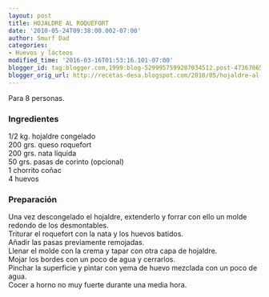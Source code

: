```yaml
---
layout: post
title: HOJALDRE AL ROQUEFORT
date: '2010-05-24T09:38:00.002-07:00'
author: Smurf Dad
categories:
- Huevos y lácteos
modified_time: '2016-03-16T01:53:16.101-07:00'
blogger_id: tag:blogger.com,1999:blog-5299957599287034512.post-4736786567817108763
blogger_orig_url: http://recetas-desa.blogspot.com/2010/05/hojaldre-al-roquefort.html
---
```


Para 8 personas.<br /><h3>Ingredientes</h3>1/2 kg. hojaldre congelado<br />200 grs. queso roquefort<br />200 grs. nata líquida<br />50 grs. pasas de corinto (opcional)<br />1 chorrito coñac<br />4 huevos<br /><h3>Preparación</h3>Una vez descongelado el hojaldre, extenderlo y forrar con ello un molde redondo de los desmontables.<br />Triturar el roquefort con la nata y los huevos batidos.<br />Añadir las pasas previamente remojadas.<br />Llenar el molde con la crema y tapar con otra capa de hojaldre.<br />Mojar los bordes con un poco de agua y cerrarlos.<br />Pinchar la superficie y pintar con yema de huevo mezclada con un poco de agua.<br />Cocer a horno no muy fuerte durante una media hora.